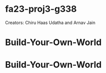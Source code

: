 # fa23-proj3-g338
Creators: Chiru Haas Udatha and Arnav Jain
# Build-Your-Own-World
# Build-Your-Own-World
